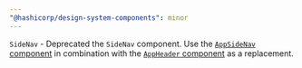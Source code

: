 ```yaml
---
"@hashicorp/design-system-components": minor
---
```


`SideNav` - Deprecated the `SideNav` component. Use the [`AppSideNav` component](/components/app-side-nav) in combination with the [`AppHeader` component](/components/app-header) as a replacement.
